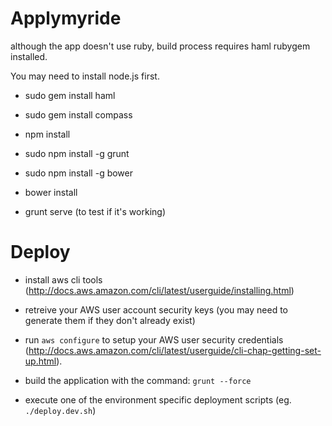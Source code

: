 Applymyride
================

although the app doesn't use ruby, build process requires haml rubygem installed.

You may need to install node.js first.

+ sudo gem install haml

+ sudo gem install compass

+ npm install

+ sudo npm install -g grunt

+ sudo npm install -g bower

+ bower install

+ grunt serve (to test if it's working)


Deploy
================

+ install aws cli tools (http://docs.aws.amazon.com/cli/latest/userguide/installing.html)

+ retreive your AWS user account security keys (you may need to generate them if they don't already exist)

+ run  `aws configure`  to setup your AWS user security credentials (http://docs.aws.amazon.com/cli/latest/userguide/cli-chap-getting-set-up.html).

+ build the application with the command: `grunt --force`

+ execute one of the environment specific deployment scripts (eg. `./deploy.dev.sh`)
